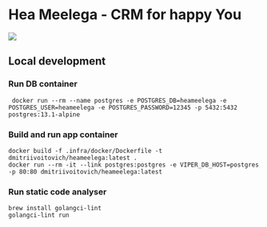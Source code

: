 # Hea Meelega - CRM for happy You

![](https://github.com/dmitriivoitovich/heameelega/workflows/main/badge.svg)

## Local development

### Run DB container

     docker run --rm --name postgres -e POSTGRES_DB=heameelega -e POSTGRES_USER=heameelega -e POSTGRES_PASSWORD=12345 -p 5432:5432 postgres:13.1-alpine

### Build and run app container

    docker build -f .infra/docker/Dockerfile -t dmitriivoitovich/heameelega:latest .
    docker run --rm -it --link postgres:postgres -e VIPER_DB_HOST=postgres -p 80:80 dmitriivoitovich/heameelega:latest

### Run static code analyser

    brew install golangci-lint
    golangci-lint run
